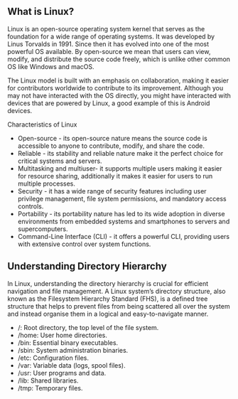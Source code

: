 ## What is Linux?
Linux is an open-source operating system kernel that serves as the foundation for a wide range of operating systems. It was developed by Linus Torvalds in 1991. Since then it has evolved into one of the most powerful OS available. By open-source we mean that users can view, modify, and distribute the source code freely, which is unlike other common OS like Windows and macOS.

The Linux model is built with an emphasis on collaboration, making it easier for contributors worldwide to contribute to its improvement. Although you may not have interacted with the OS directly, you might have interacted with devices that are powered by Linux, a good example of this is Android devices.

Characteristics of Linux

- Open-source - its open-source nature means the source code is accessible to anyone to contribute, modify, and share the code.
- Reliable - its stability and reliable nature make it the perfect choice for critical systems and servers.
- Multitasking and multiuser- it supports multiple users making it easier for resource sharing, additionally it makes it easier for users to run multiple processes.
- Security - it has a wide range of security features including user privilege management, file system permissions, and mandatory access controls.
- Portability - its portability nature has led to its wide adoption in diverse environments from embedded systems and smartphones to servers and supercomputers.
- Command-Line Interface (CLI) - it offers a powerful CLI, providing users with extensive control over system functions.

 ## Understanding Directory Hierarchy
In Linux, understanding the directory hierarchy is crucial for efficient navigation and file management. A Linux system’s directory structure, also known as the Filesystem Hierarchy Standard (FHS), is a defined tree structure that helps to prevent files from being scattered all over the system and instead organise them in a logical and easy-to-navigate manner.

- /: Root directory, the top level of the file system.
- /home: User home directories.
- /bin: Essential binary executables.
- /sbin: System administration binaries.
- /etc: Configuration files.
- /var: Variable data (logs, spool files).
- /usr: User programs and data.
- /lib: Shared libraries.
- /tmp: Temporary files. 
